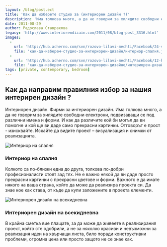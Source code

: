 ```yaml
---
layout: /blog/post.ect
title: 'Как да изберете студио за (интериорен дизайн ?)'
description: 'Има толкова много, а да не говорим за хилядите свободни електрони, подвизаващи се под различни имена и форми. И как да различите кой би могъл да ви помогне и кой ще ви даде само прекрасни картинки'
date: 2011-08-29
author: Радослава Ставракова
legacy: 'http://www.interiorendizain.com/2011/08/blog-post_3316.html'
images:
  -
    url: 'http://hub.acherno.com/svn/rozovo-lilavi-mechti/Facebook/24-s.jpg'
    file: 'как-да-изберем-студио-за-интериорен-дизайн/интериор-спалня.jpg'
  -
    url: 'http://hub.acherno.com/svn/rozovo-lilavi-mechti/Facebook/12-h.jpg'
    file: 'как-да-изберем-студио-за-интериорен-дизайне/интериорен-дизайн-на-всекидневна.jpg'
tags: [private, contemporary, bedroom]
---
```

## Как да направим правилния избор за нашия **интерирен дизайн** ?
Интериорен дизайн. Фирми за интериорен дизайн. Има толкова много, а да не говорим за 
хилядите свободни електрони, подвизаващи се под различни имена и форми. И как да различите кой би могъл да ви помогне и кой ще ви даде само прекрасни картинки. Отговорът е прост - изисквайте. Искайте да видите проект – визуализация и снимки от реализацията.

![ Интериор на спалня](как-да-изберем-студио-за-интериорен-дизайн/интериор-спалня.jpg)
### Интериор на **спалня**
 
Колкото са по-близки една до друга, толкова по-добри професионалисти стоят зад тях. Не е важно някой да ви даде просто прекрасни картинки с прекрасни цветове и форми. Важното е да имате някого на ваша страна, който да може да реализира проекта си. Да знае кое как става, от къде да купи заложените в проекта елементи.

![Интериорен дизайн на всекидневна](как-да-изберем-студио-за-интериорен-дизайне/интериорен-дизайн-на-всекидневна.jpg)
### Интериорен дизайн на **всекидневна**

В крайна сметка вие плащате, за да може да живеете в реализирания проект, който сте одобрили, а не за няколко красиви и невъзможни за реализация идеи на хвърчащи листа, било поради конструктивни проблеми, огромна цена или просто защото не се знае как.

